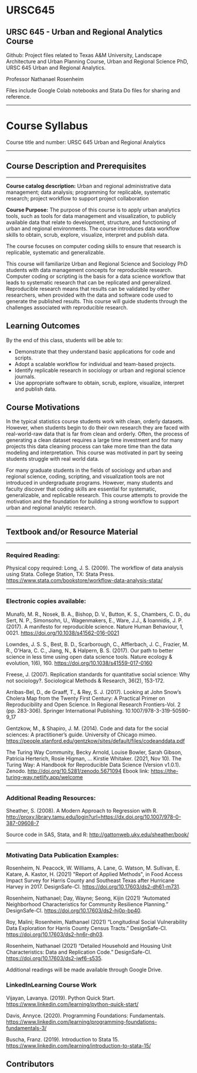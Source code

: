 # URSC645
## URSC 645 - Urban and Regional Analytics Course

Github: Project files related to Texas A&M University, Landscape Architecture and Urban Planning Course, Urban and Regional Science PhD, URSC 645 Urban and Regional Analytics.

Professor Nathanael Rosenheim

Files include Google Colab notebooks and Stata Do files for sharing and reference.

---
# Course Syllabus
Course title and number:	URSC 645 Urban and Regional Analytics

---
## Course Description and Prerequisites
---

**Course catalog description:** Urban and regional administrative data management; data analysis; programming for replicable, systematic research; project workflow to support project collaboration 

**Course Purpose:** The purpose of this course is to apply urban analytics tools, such as tools for data management and visualization, to publicly available data that relate to development, structure, and functioning of urban and regional environments. The course introduces data workflow skills to obtain, scrub, explore, visualize, interpret and publish data. 

The course focuses on computer coding skills to ensure that research is replicable, systematic and generalizable.

This course will familiarize Urban and Regional Science and Sociology PhD students with data management concepts for reproducible research. Computer coding or scripting is the basis for a data science workflow that leads to systematic research that can be replicated and generalized. Reproducible research means that results can be validated by other researchers, when provided with the data and software code used to generate the published results. This course will guide students through the challenges associated with reproducible research.  

## Learning Outcomes
By the end of this class, students will be able to:
-	Demonstrate that they understand basic applications for code and scripts.
-	Adopt a scalable workflow for individual and team-based projects. 
-	Identify replicable research in sociology or urban and regional science journals.
-	Use appropriate software to obtain, scrub, explore, visualize, interpret and publish data.

## Course Motivations

In the typical statistics course students work with clean, orderly datasets. However, when students begin to do their own research they are faced with real-world-raw data that is far from clean and orderly. Often, the process of generating a clean dataset requires a large time investment and for many projects this data cleaning process can take more time than the data modeling and interpretation. This course was motivated in part by seeing students struggle with real world data. 

For many graduate students in the fields of sociology and urban and regional science, coding, scripting, and visualization tools are not introduced in undergraduate programs. However, many students and faculty discover that coding skills are essential for systematic, generalizable, and replicable research. This course attempts to provide the motivation and the foundation for building a strong workflow to support urban and regional analytic research. 

---
## Textbook and/or Resource Material

---
### Required Reading:
Physical copy required:
Long, J. S. (2009). The workflow of data analysis using Stata. College Station, TX: Stata Press. https://www.stata.com/bookstore/workflow-data-analysis-stata/ 

---
### Electronic copies available:
Munafò, M. R., Nosek, B. A., Bishop, D. V., Button, K. S., Chambers, C. D., du Sert, N. P., Simonsohn, U., Wagenmakers, E., Ware, J.J., & Ioannidis, J. P. (2017). A manifesto for reproducible science. Nature Human Behaviour, 1, 0021. https://doi.org/10.1038/s41562-016-0021 

Lowndes, J. S. S., Best, B. D., Scarborough, C., Afflerbach, J. C., Frazier, M. R., O'Hara, C. C., Jiang, N., & Halpern, B. S. (2017). Our path to better science in less time using open data science tools. Nature ecology & evolution, 1(6), 160. https://doi.org/10.1038/s41559-017-0160 

Freese, J. (2007). Replication standards for quantitative social science: Why not sociology?. Sociological Methods & Research, 36(2), 153-172.

Arribas-Bel, D., de Graaff, T., & Rey, S. J. (2017). Looking at John Snow’s Cholera Map from the Twenty First Century: A Practical Primer on Reproducibility and Open Science. In Regional Research Frontiers-Vol. 2 (pp. 283-306). Springer International Publishing. 10.1007/978-3-319-50590-9_17 

Gentzkow, M., & Shapiro, J. M. (2014). Code and data for the social sciences: A practitioner’s guide. University of Chicago mimeo. https://people.stanford.edu/gentzkow/sites/default/files/codeanddata.pdf

The Turing Way Community, Becky Arnold, Louise Bowler, Sarah Gibson, Patricia Herterich, Rosie Higman, … Kirstie Whitaker. (2021, Nov 10). The Turing Way: A Handbook for Reproducible Data Science (Version v1.0.1). Zenodo. http://doi.org/10.5281/zenodo.5671094 Ebook link: https://the-turing-way.netlify.app/welcome 

---
### Additional Reading Resources:
Sheather, S. (2008). A Modern Approach to Regression with R. http://proxy.library.tamu.edu/login?url=https://dx.doi.org/10.1007/978-0-387-09608-7

Source code in SAS, Stata, and R: http://gattonweb.uky.edu/sheather/book/

---
### Motivating Data Publication Examples:
Rosenheim, N. Peacock, W. Williams, A. Lane, G. Watson, M. Sullivan, E. Katare, A. Kastor, H. (2021) "Report of Applied Methods", in Food Access Impact Survey for Harris County and Southeast Texas after Hurricane Harvey in 2017. DesignSafe-CI. https://doi.org/10.17603/ds2-dh61-m731.

Rosenheim, Nathanael; Day, Wayne; Seong, Kijin (2021) “Automated Neighborhood Characteristics for Community Resilience Planning.” DesignSafe-CI. https://doi.org/10.17603/ds2-hj0p-bp40.

Roy, Malini; Rosenheim, Nathanael (2021) “Longitudinal Social Vulnerability Data Exploration for Harris County Census Tracts.” DesignSafe-CI. https://doi.org/10.17603/ds2-hn6r-dh03.

Rosenheim, Nathanael (2021) “Detailed Household and Housing Unit Characteristics: Data and Replication Code.” DesignSafe-CI. https://doi.org/10.17603/ds2-jwf6-s535.

Additional readings will be made available through Google Drive.  

### LinkedInLearning Course Work
Vijayan, Lavanya. (2019). Python Quick Start. https://www.linkedin.com/learning/python-quick-start/ 

Davis, Annyce. (2020). Programming Foundations: Fundamentals. https://www.linkedin.com/learning/programming-foundations-fundamentals-3/ 

Buscha, Franz. (2019). Introduction to Stata 15. https://www.linkedin.com/learning/introduction-to-stata-15/  

## Contributors
